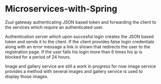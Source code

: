 # Microservices-with-Spring

Zuul gateway authenticating JSON based token and forwarding the client to the services which require an authenticated user.

Authentication server which upon succesful login creates the JSON based token and sends it to the client. If the client provides false login credentials along with an error message a link is shown that redirects the user to the registration page. 
If the user fails his login more than 6 times his ip is blocked for a period of 24 hours.

Image and gallery service are still a work in progress for now image service provides a method with several images and gallery service is used to display those images.
